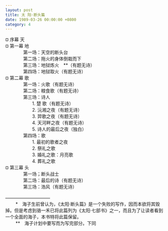 ```yaml
---
layout: post
title: 太 阳·断头篇
date: 1989-03-26 00:00:00 +0800
category: 4
---
```


¤ 序幕 天<br>
¤ 第一幕 地<br>
　　　　第一场：天空的断头台<br>
　　　　第二场：拖火的身体倒栽而下<br>
　　　　第三场：地狱炼火　**（有题无诗）<br>
　　　　第四场：地狱取火（有题无诗）<br>
¤ 第二幕 歌<br>
　　　　第一场：火歌（有题无诗）<br>
　　　　第二场：粮食歌（有题无诗）<br>
　　　　第三场：诗人<br>
　　　　　　1. 楚 歌（有题无诗）<br>
　　　　　　2. 沅湘之夜（有题无诗）<br>
　　　　　　3. 羿歌之夜（有题无诗）<br>
　　　　　　4. 天河畔之夜（有题无诗）<br>
　　　　　　5. 诗人的最后之夜（独白）<br>
　　　　第四场：歌<br>
　　　　　　1. 最初的歌者之夜<br>
　　　　　　2. 祭礼之歌<br>
　　　　　　3. 婚礼之歌：月亮歌<br>
　　　　　　4. 葬礼之歌<br>
¤ 第三幕 头<br>
　　　　第一场；断头战士<br>
　　　　第二场：最后的诗（有题无诗）<br>
　　　　第三场：浩风（有题无诗）<br>
<br>
——————————<br>
　　 *　海子生前曾认为，《太阳·断头篇》是一个失败的写作，因而本欲将其毁掉。但是考虑到骆一禾已将此篇列为《太阳·七部书》之一，而且为了让读者看到一个全面的海子，本书特将此篇保留。<br>
　　 **　海子计划中要写而为写完部分。下同